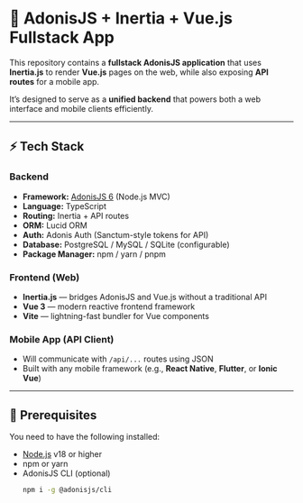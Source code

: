 # 🧠 AdonisJS + Inertia + Vue.js Fullstack App

This repository contains a **fullstack AdonisJS application** that uses **Inertia.js** to render **Vue.js** pages on the web, while also exposing **API routes** for a mobile app.

It’s designed to serve as a **unified backend** that powers both a web interface and mobile clients efficiently.

---

## ⚡ Tech Stack

### Backend

- **Framework:** [AdonisJS 6](https://adonisjs.com/) (Node.js MVC)
- **Language:** TypeScript
- **Routing:** Inertia + API routes
- **ORM:** Lucid ORM
- **Auth:** Adonis Auth (Sanctum-style tokens for API)
- **Database:** PostgreSQL / MySQL / SQLite (configurable)
- **Package Manager:** npm / yarn / pnpm

### Frontend (Web)

- **Inertia.js** — bridges AdonisJS and Vue.js without a traditional API
- **Vue 3** — modern reactive frontend framework
- **Vite** — lightning-fast bundler for Vue components

### Mobile App (API Client)

- Will communicate with `/api/...` routes using JSON
- Built with any mobile framework (e.g., **React Native**, **Flutter**, or **Ionic Vue**)

---

## 🧰 Prerequisites

You need to have the following installed:

- [Node.js](https://nodejs.org/) v18 or higher
- npm or yarn
- AdonisJS CLI (optional)
  ```bash
  npm i -g @adonisjs/cli
  ```
